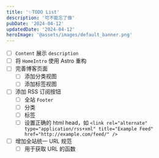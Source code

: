 ```yaml
---
title: '✨TODO List'
description: '可不能忘了做'
pubDate: '2024-04-12'
updatedDate: '2024-04-12'
heroImage: '@assets/images/default_banner.png'
---
```


- [ ] `Content` 展示 `description`
- [ ] 将 `HomeIntro` 使用 Astro 重构
- [ ] 完善博客页面
  - [ ] 添加分类视图
  - [ ] 添加标签视图
- [ ] 添加 RSS 订阅按钮
  - [ ] 全站 `Footer`
  - [ ] 分类
  - [ ] 标签
  - [ ] 设置正确的 html head，如 `<link rel="alternate" type="application/rss+xml" title="Example Feed" href="http://example.com/feed/" />`
- [ ] 增加全站统一 URL 规范
  - [ ] 用于获取 URL 的函数
